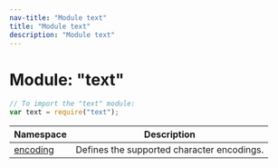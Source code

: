 ```yaml
---
nav-title: "Module text"
title: "Module text"
description: "Module text"
---
```

# Module: "text"

``` JavaScript
// To import the "text" module:
var text = require("text");
```

Namespace | Description
------|------------
[encoding](../text/encoding/) | Defines the supported character encodings.